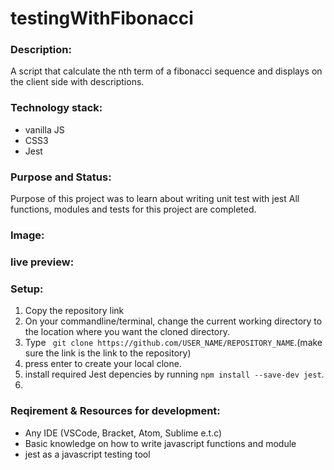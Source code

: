 # testingWithFibonacci

### Description: 
A script that calculate  the nth term of a fibonacci sequence and displays on the client side with descriptions. 


### Technology stack:
* vanilla JS
* CSS3
* Jest

### Purpose and Status: 
Purpose of this project was to learn about writing unit test with jest
All functions, modules and tests  for this project are completed.



### Image: 
<!-- <img src="public/img/desktop portfolio mockup.png" width="50%" height="50%">  |   <img src="public/img/portfolio mockup.png" width="18%" height="18%">
 <img src="public/img/portfolio.png" width="60%" height="60%"> -->


### live preview:  
<!--https://olukaisaac.netlify.app/-->

### Setup:
1. Copy the repository link 
2. On your commandline/terminal, change the current working directory to the location where you want the cloned directory.
3. Type ``` git clone https://github.com/USER_NAME/REPOSITORY_NAME```.(make sure the link is the link to the repository)
4. press enter to create your local clone.
5. install required Jest depencies by running ``` npm install --save-dev jest ```.
6. 

### Reqirement & Resources for development: 
 * Any IDE (VSCode, Bracket, Atom, Sublime e.t.c)
 * Basic knowledge on how to  write javascript functions and module
 * jest as a javascript testing tool
